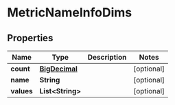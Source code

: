 # MetricNameInfoDims

## Properties
Name | Type | Description | Notes
------------ | ------------- | ------------- | -------------
**count** | [**BigDecimal**](BigDecimal.md) |  |  [optional]
**name** | **String** |  |  [optional]
**values** | **List&lt;String&gt;** |  |  [optional]
